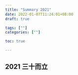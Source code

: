 ```yaml
---
title: "Summary 2021"
date: 2022-01-07T11:24:01+08:00
draft: true

tags: [""]
categories: [""]

toc: true

---
```


## 2021 三十而立

